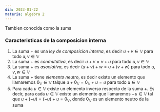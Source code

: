 ```yaml
---
dia: 2023-01-22
materia: algebra 2
---
```

Tambien conocida como la suma

### Caracteristicas de la composicion interna
1. La suma $+$ es una *ley de composicion interna*, es decir $u+v\in\mathbb{V}$ para todo $u, v\in\mathbb{V}$
2. La suma $+$ es *conmutativa*, es decir $u+v=v+u$ para todo $u, v \in\mathbb{V}$
3. La suma $+$ es *asociativa*, es decir $(u+v)+w = u+(v+w)$ para todo $u, v, w \in\mathbb{V}$
4. La suma $+$ tiene *elemento neutro*, es decir existe un elemento que llamaremos $0_{\mathbb{V}}\in\mathbb{V}$ talque $u+0_{\mathbb{V}} = 0_{\mathbb{V}} + u = u$ para todo $u\in\mathbb{V}$
5. Para cada $u\in\mathbb{V}$ existe un elemento inverso respecto de la suma $+$. Es decir, para cada $u\in\mathbb{V}$ existe un elemento que llamaremos $-u\in\mathbb{V}$ tal que $u+(-u) = (-u) + u = 0_{\mathbb{V}}$, donde $0_{\mathbb{V}}$ es un elemento neutro de la suma